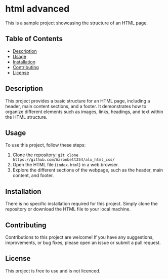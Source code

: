# html advanced

This is a sample project showcasing the structure of an HTML page.

## Table of Contents

- [Description](#description)
- [Usage](#usage)
- [Installation](#installation)
- [Contributing](#contributing)
- [License](#license)

## Description

This project provides a basic structure for an HTML page, including a header, main content sections, and a footer. It demonstrates how to organize different elements such as images, links, headings, and text within the HTML structure.

## Usage

To use this project, follow these steps:

1. Clone the repository: `git clone https://github.com/Aaronbett254/alx_html_css/`
2. Open the HTML file (`index.html`) in a web browser.
3. Explore the different sections of the webpage, such as the header, main content, and footer.

## Installation

There is no specific installation required for this project. Simply clone the repository or download the HTML file to your local machine.

## Contributing

Contributions to this project are welcome! If you have any suggestions, improvements, or bug fixes, please open an issue or submit a pull request.

## License

This project is free to use and is not licenced.
